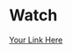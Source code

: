 # Watch

[Your Link Here](https://drive.google.com/drive/folders/1wa3kf6vIVowlTjAHrJTDt7A2xiKsUrSO?usp=share_link)
